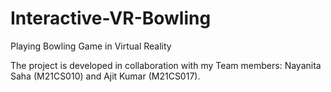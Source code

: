 # Interactive-VR-Bowling
Playing Bowling Game in Virtual Reality

The project is developed in collaboration with my Team members: Nayanita Saha (M21CS010) and Ajit Kumar (M21CS017).
